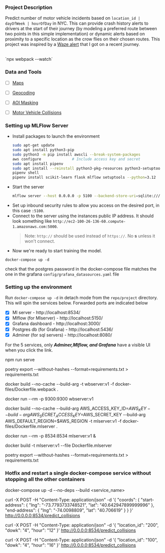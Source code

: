### Project Description
Predict number of motor vehicle incidents based on `location_id | dayOfWeek | hourOfDay` in NYC. This can provide crash history alerts to drivers at the start of their journey (by modeling a preferred route between two points in this simple implementation) or dynamic alerts based on proximity to a specific location as the crow flies on their chosen routes. This project was inspired by a [Waze alert](https://blog.google/waze/crash-history-alerts-arrive-to-the-waze-map/) that I got on a recent journey.

<br>
`npx webpack --watch`

### Data and Tools
- [ ] [Maps](https://leafletjs.com/)
- [ ] [Geocoding](https://smeijer.github.io/leaflet-geosearch/)
- [ ] [AOI Masking](https://github.com/ptma/Leaflet.Mask/blob/master/README.md)
- [ ] [Motor Vehicle Collisions](https://data.cityofnewyork.us/Public-Safety/Motor-Vehicle-Collisions-Crashes/h9gi-nx95/about_data)


### Setting up MLFlow Server
- Install packages to launch the environment
    ```bash
    sudo apt-get update
    sudo apt install python3-pip
    sudo python3 -m pip install awscli --break-system-packages
    aws configure              # Include access key and secret
    sudo apt install pipenv
    sudo apt install --reinstall python3-pkg-resources python3-setuptools
    pipenv shell
    pipenv install scikit-learn flask mlflow setuptools --python=3.12
    ```
- Start the server
    ```bash
    mlflow server --host 0.0.0.0 -p 5100 --backend-store-uri=sqlite:///mlflow.db --default-artifact-root=s3://mlflow-artifacts-joses/
    ```
- Set up inbound security rules to allow you access on the desired port, in this case `:5100`.
- Connect to the server using the instances public IP address. It should look something like `http://ec2-100-26-136-60.compute-1.amazonaws.com:5000`.
    > Note: `http://` should be used instead of `https://`. No **s** unless it won't connect.
- Now we're ready to start training the model.




`docker-compose up -d`

check that the postgres password in the docker-compose file matches the one in the grafana `config/grafana_datasources.yaml` file


### Setting up the environment
Run `docker-compose up -d` in detach mode from the `repo/project` directory. This will spin the services below. Forwarded ports are indicated below
- [x] Ml server                  - http://localhost:8534/
- [x] Mlflow (for Mlserver)      - http://localhost:5150/
- [x] Grafana dashboard          - http://localhost:3000/
- [x] Postgres db (for Grafana)  - http://localhost:5436/
- [x] Adminer (for sql servers)  - http://localhost:8080/

For the 5 services, only ***Adminer,Mlflow, and Grafana*** have a visible UI when you click the link. 


npm run serve

poetry export --without-hashes --format=requirements.txt > requirements.txt

docker build --no-cache --build-arg -t wbserver:v1 -f docker-files/Dockerfile.webpack .

docker run --rm -p 9300:9300 wbserver:v1


docker build --no-cache --build-arg AWS_ACCESS_KEY_ID=$AWS_KEY --build-arg AWS_SECRET_ACCESS_KEY=$AWS_SECRET_KEY --build-arg AWS_DEFAULT_REGION=$AWS_REGION -t mlserver:v1 -f docker-files/Dockerfile.mlserver .

docker run --rm -p 8534:8534 mlserver:v1 &

<!-- poetry export --without-hashes --format=requirements.txt > requirements.txt -->
docker build -t mlserver:v1 --file Dockerfile.mlserver 


poetry export --without-hashes --format=requirements.txt > requirements.txt

### Hotfix and restart a single docker-compose service without stopping all the other containers
docker-compose up -d --no-deps --build <service_name>


curl -X POST -H "Content-Type: application/json" -d '{
  "coords": {
    "start-address": {
      "lng": "-73.7793733748521",
      "lat": "40.642947899999996"
    },
    "end-address": {
      "lng": "-74.0098809",
      "lat": "40.706619"
    }
  }
}' http://0.0.0.0:8534/predict_collisions

curl -X POST -H "Content-Type: application/json" -d '{
        "location_id": "200",
        "dowk": "4",
        "hour": "12" 
    }' http://0.0.0.0:8534/predict_collisions

curl -X POST -H "Content-Type: application/json" -d '{
        "location_id": "100",
        "dowk": "4",
        "hour": "16" 
    }' http://0.0.0.0:8534/predict_collisions